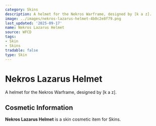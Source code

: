 ```yaml
---
category: Skins
description: A helmet for the Nekros Warframe, designed by [k a z].
image: ../images/nekros-lazarus-helmet-4b0c2e8f79.png
last_updated: '2025-09-17'
name: Nekros Lazarus Helmet
source: WFCD
tags:
- Skin
- Skins
tradable: false
type: Skin
---
```


# Nekros Lazarus Helmet

A helmet for the Nekros Warframe, designed by [k a z].

## Cosmetic Information

**Nekros Lazarus Helmet** is a skin cosmetic item for Skins.

